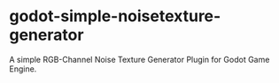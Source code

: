 # godot-simple-noisetexture-generator
A simple RGB-Channel Noise Texture Generator Plugin for Godot Game Engine.
